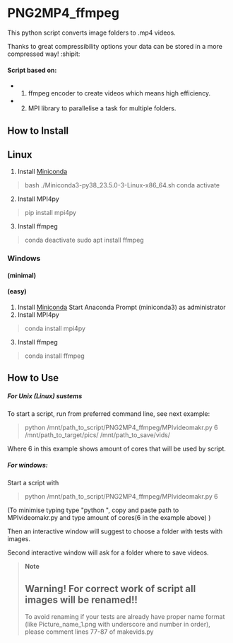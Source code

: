 # PNG2MP4_ffmpeg
This python script converts image folders to .mp4 videos. 

Thanks to great compressibility options your data can be stored in a more compressed way! :shipit:
#### Script based on:
  - 1. ffmpeg encoder to create videos which means high efficiency.
  - 2. MPI library to parallelise a task for multiple folders.
## How to Install
## Linux 
1. Install [Miniconda](https://docs.conda.io/en/latest/miniconda.html)
> bash ./Miniconda3-py38_23.5.0-3-Linux-x86_64.sh
> conda activate
2. Install MPI4py
> pip install mpi4py 
3. Install ffmpeg
> conda deactivate
> sudo apt install ffmpeg
### Windows
#### (minimal)


#### (easy)
1. Install [Miniconda](https://docs.conda.io/en/latest/miniconda.html)
Start Anaconda Prompt (miniconda3) as administrator
2. Install MPI4py
> conda install mpi4py 
3. Install ffmpeg
> conda install ffmpeg
## How to Use
##### For Unix (Linux) sustems
To start a script, run from preferred command line, see next example:

> python /mnt/path_to_script/PNG2MP4_ffmpeg/MPIvideomakr.py  6 /mnt/path_to_target/pics/ /mnt/path_to_save/vids/

Where 6 in this example shows amount of cores that will be used by script.

##### For windows:
Start a script with 
> python /mnt/path_to_script/PNG2MP4_ffmpeg/MPIvideomakr.py 6

(To minimise typing type "python ", copy and paste path to MPIvideomakr.py and type amount of cores(6 in the example above) )

Then an interactive window will suggest to choose a folder with tests with images.

Second interactive window will ask for a folder where to save videos.


> **Note**
>##  Warning! For correct work of script all images will be renamed!!
> To avoid renaming if your tests are already have proper name format (like Picture_name_1.png with underscore and number in order), please comment lines 77-87 of makevids.py

